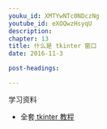 ```yaml
---
youku_id: XMTYwNTc0NDczNg
youtube_id: eXOQwzHsyqU
description: 
chapter: 13
title: 什么是 tkinter 窗口 
date: 2016-11-3

post-headings:

---
```


学习资料
  * 全套[ tkinter 教程](/tutorials/python-basic/tkinter)

